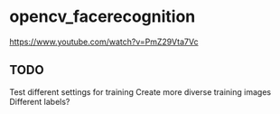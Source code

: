 # opencv_facerecognition

https://www.youtube.com/watch?v=PmZ29Vta7Vc

## TODO
Test different settings for training
Create more diverse training images
Different labels?